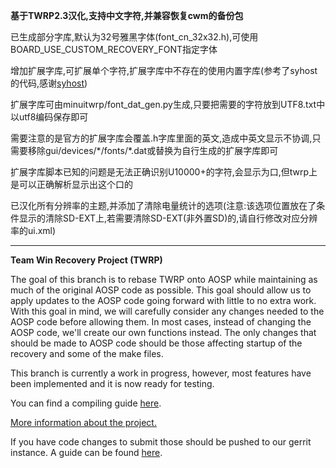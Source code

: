 **基于TWRP2.3汉化,支持中文字符,并兼容恢复cwm的备份包**

已生成部分字库,默认为32号雅黑字体(font\_cn\_32x32.h),可使用BOARD\_USE\_CUSTOM\_RECOVERY\_FONT指定字体

增加扩展字库,可扩展单个字符,扩展字库中不存在的使用内置字库(参考了syhost的代码,感谢[syhost](https://github.com/syhost))

扩展字库可由minuitwrp/font\_dat\_gen.py生成,只要把需要的字符放到UTF8.txt中以utf8编码保存即可

需要注意的是官方的扩展字库会覆盖.h字库里面的英文,造成中英文显示不协调,只需要移除gui/devices/\*/fonts/\*.dat或替换为自行生成的扩展字库即可

扩展字库脚本已知的问题是无法正确识别U10000+的字符,会显示为口,但twrp上是可以正确解析显示出这个口的


已汉化所有分辨率的主题,并添加了清除电量统计的选项(注意:该选项位置放在了条件显示的清除SD-EXT上,若需要清除SD-EXT(非外置SD)的,请自行修改对应分辨率的ui.xml)

-------------------------------------
**Team Win Recovery Project (TWRP)**

The goal of this branch is to rebase TWRP onto AOSP while maintaining as much of the original AOSP code as possible. This goal should allow us to apply updates to the AOSP code going forward with little to no extra work.  With this goal in mind, we will carefully consider any changes needed to the AOSP code before allowing them.  In most cases, instead of changing the AOSP code, we'll create our own functions instead.  The only changes that should be made to AOSP code should be those affecting startup of the recovery and some of the make files.

This branch is currently a work in progress, however, most features have been implemented and it is now ready for testing.

You can find a compiling guide [here](http://rootzwiki.com/topic/23903-how-to-compile-twrp-from-source/ "Guide").

[More information about the project.](http://www.teamw.in/project/twrp2 "More Information")

If you have code changes to submit those should be pushed to our gerrit instance.  A guide can be found [here](http://teamw.in/twrp2-gerrit "Gerrit Guide").
